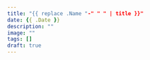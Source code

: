 ```yaml
---
title: "{{ replace .Name "-" " " | title }}"
date: {{ .Date }}
description: ""
image: ""
tags: []
draft: true
---
```

